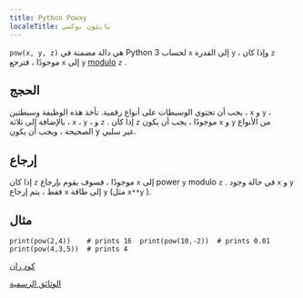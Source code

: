 ```yaml
---
title: Python Powxy
localeTitle: بايثون بوكسي
---
```

`pow(x, y, z)` هي دالة مضمنة في Python 3 لحساب `x` إلى القدرة `y` ، وإذا كان `z` موجودًا ، فترجع `x` إلى `y` [modulo](https://processing.org/reference/modulo.html) `z` .

## الحجج

يجب أن تحتوي الوسيطات على أنواع رقمية. تأخذ هذه الوظيفة وسيطتين ، `x` و `y` ، بالإضافة إلى ثلاثة ، `x` ، `y` ، و `z` . إذا كان `z` موجودًا ، يجب أن يكون `x` و `y` من الأنواع الصحيحة ، ويجب أن يكون y غير سلبي.

## إرجاع

إذا كان `z` موجودًا ، فسوف يقوم بإرجاع `x` إلى power `y` modulo `z` . في حالة وجود `x` و `y` فقط ، يتم إرجاع `x` إلى طاقة `y` (مثل `x**y` ).

## مثال

 `print(pow(2,4))    # prints 16 
 print(pow(10,-2))  # prints 0.01 
 print(pow(4,3,5))  # prints 4 
` 

[كود ران](https://repl.it/CTGi)

[الوثائق الرسمية](https://docs.python.org/3/library/functions.html#pow)